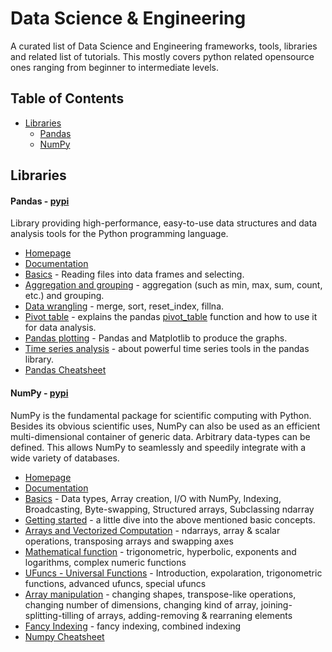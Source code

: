 # Data Science & Engineering

A curated list of Data Science and Engineering frameworks, tools, libraries and related list of tutorials.
This mostly covers python related opensource ones ranging from beginner to intermediate levels.


## Table of Contents

<!-- MarkdownTOC depth=4 -->

- [Libraries](#libraries)
    - [Pandas](#libraries-pandas)
    - [NumPy](#libraries-numpy)

<!-- /MarkdownTOC -->

<a name="Libraries"></a>
## Libraries

<a name="libraries-pandas"></a>
#### Pandas - [pypi](https://pypi.org/project/pandas/)
Library providing high-performance, easy-to-use data structures and data analysis tools for the Python programming language.
* [Homepage](https://pandas.pydata.org/)
* [Documentation](https://pandas.pydata.org/pandas-docs/stable/index.html) 
* [Basics](https://data36.com/pandas-tutorial-1-basics-reading-data-files-dataframes-data-selection/) - Reading files into data frames and selecting.
* [Aggregation and grouping](https://data36.com/pandas-tutorial-2-aggregation-and-grouping/) - aggregation (such as min, max, sum, count, etc.) and grouping.
* [Data wrangling](https://data36.com/pandas-tutorial-3-important-data-formatting-methods-merge-sort-reset_index-fillna/) - merge, sort, reset_index, fillna.
* [Pivot table](https://pbpython.com/pandas-pivot-table-explained.html) - explains the pandas [pivot_table](http://pandas.pydata.org/pandas-docs/stable/generated/pandas.tools.pivot.pivot_table.html) function and how to use it for data analysis.
* [Pandas plotting](https://towardsdatascience.com/a-guide-to-pandas-and-matplotlib-for-data-exploration-56fad95f951c) - Pandas and Matplotlib to produce the graphs.
* [Time series analysis](https://www.dataquest.io/blog/tutorial-time-series-analysis-with-pandas/) - about powerful time series tools in the pandas library.
* [Pandas Cheatsheet](https://s3.amazonaws.com/dq-blog-files/pandas-cheat-sheet.pdf)

<a name="libraries-numpy"></a>
#### NumPy - [pypi](https://pypi.org/project/numpy/)
NumPy is the fundamental package for scientific computing with Python.
Besides its obvious scientific uses, NumPy can also be used as an efficient multi-dimensional container of generic data. Arbitrary data-types can be defined. This allows NumPy to seamlessly and speedily integrate with a wide variety of databases.
* [Homepage](https://www.numpy.org/)
* [Documentation](https://docs.scipy.org/doc/numpy/user/)
* [Basics](https://docs.scipy.org/doc/numpy/user/basics.html) - Data types, Array creation, I/O with NumPy, Indexing, Broadcasting, Byte-swapping, Structured arrays, Subclassing ndarray
* [Getting started](https://www.datacamp.com/community/tutorials/python-numpy-tutorial) - a little dive into the above mentioned basic concepts.
* [Arrays and Vectorized Computation](https://www.oreilly.com/library/view/python-for-data/9781449323592/ch04.html) - ndarrays, array & scalar operations, transposing arrays and swapping axes
* [Mathematical function](https://www.geeksforgeeks.org/numpy-mathematical-function/) - trigonometric, hyperbolic, exponents and logarithms, complex numeric functions
* [UFuncs - Universal Functions](https://jakevdp.github.io/PythonDataScienceHandbook/02.03-computation-on-arrays-ufuncs.html) - Introduction, expolaration, trigonometric functions, advanced ufuncs, special ufuncs
* [Array manipulation](https://docs.scipy.org/doc/numpy-1.13.0/reference/routines.array-manipulation.html) - changing shapes, transpose-like operations, changing number of dimensions, changing kind of array, joining-splitting-tilling of arrays, adding-removing & rearraning elements
* [Fancy Indexing](https://jakevdp.github.io/PythonDataScienceHandbook/02.07-fancy-indexing.html) - fancy indexing, combined indexing
* [Numpy  Cheatsheet](https://s3.amazonaws.com/assets.datacamp.com/blog_assets/Numpy_Python_Cheat_Sheet.pdf)